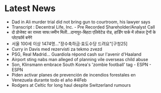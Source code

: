 # Latest News
-  Dad in Ali murder trial did not bring gun to courtroom, his lawyer says
-  Transcript : Decentral Life, Inc. - Pre Recorded Shareholder/Analyst Call
-  दो प्रोजेक्ट का रास्ता साफ:जमीन मिली...दानापुर-बिहटा एलिवेटेड रोड, हार्डिंग पार्क में लोकल ट्रेनों के प्लेटफॉर्म बनेंगे
-  서울 100세 이상 1474명…"장수축하금·효도수당 드려요"[구청25]
-  Curry in Davis med rezervisti za tekmo zvezd
-  PSG, Real Madrid... Guardiola répond cash sur l'avenir d'Haaland
-  Airport sting nabs man alleged of planning vile overseas child abuse
-  Son, Klinsmann embrace South Korea's 'zombie football' tag - ESPN - ESPN
-  Piden activar planes de prevención de incendios forestales en Venezuela durante todo el año #4Feb
-  Rodgers at Celtic for long haul despite Switzerland rumours
